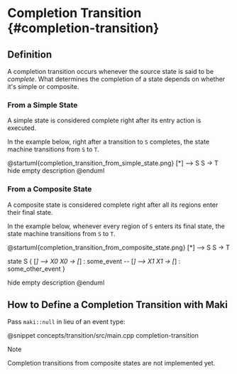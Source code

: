 # Completion Transition {#completion-transition}

## Definition

A completion transition occurs whenever the source state is said to be *complete*. What determines the completion of a state depends on whether it's simple or composite.

### From a Simple State

A simple state is considered complete right after its entry action is executed.

In the example below, right after a transition to `S` completes, the state machine transitions from `S` to `T`.

@startuml{completion_transition_from_simple_state.png}
[*] --> S
S -> T
hide empty description
@enduml

### From a Composite State

A composite state is considered complete right after all its regions enter their final state.

In the example below, whenever every region of `S` enters its final state, the state machine transitions from `S` to `T`.

@startuml{completion_transition_from_composite_state.png}
[*] --> S
S -> T

state S {
    [*] --> X0
    X0 -> [*] : some_event
    --
    [*] --> X1
    X1 -> [*] : some_other_event
}

hide empty description
@enduml

## How to Define a Completion Transition with Maki

Pass `maki::null` in lieu of an event type:

@snippet concepts/transition/src/main.cpp completion-transition

> [!NOTE]
> Completion transitions from composite states are not implemented yet.
